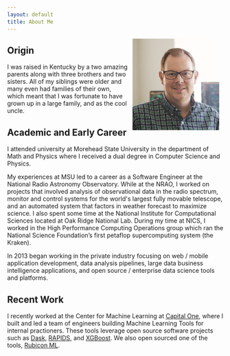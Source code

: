 ```yaml
---
layout: default
title: About Me
---
```


<p>
  <img src='assets/images/mike.jpg' align="right" hspace='10' style="width:40%; height:40%"/>
</p>

## Origin

I was raised in Kentucky by a two amazing parents along with three brothers
and two sisters. All of my siblings were older and many even had families of
their own, which meant that I was fortunate to have grown up in a large family,
and as the cool uncle.

## Academic and Early Career
I attended university at Morehead State University in the department of Math
and Physics where I received a dual degree in Computer Science and Physics.

My experiences at MSU led to a career as a Software Engineer at the National
Radio Astronomy Observatory. While at the NRAO, I worked on projects that
involved analysis of observational data in the radio spectrum, monitor and
control systems for the world's largest fully movable telescope, and an
automated system that factors in weather forecast to maximize science. I also
spent some time at the National Institute for Computational Sciences 
located at Oak Ridge National Lab. During my time at NICS, I worked in the High
Performance Computing Operations group which ran the National Science
Foundation’s first petaflop supercomputing system (the Kraken).

In 2013 began working in the private industry focusing on web / mobile
application development, data analysis pipelines, large data business
intelligence applications, and open source / enterprise data science tools and
platforms.

## Recent Work

I recently worked at the Center for Machine Learning at [Capital
One](https://www.capitalone.com), where I built and led a team of engineers
building Machine Learning Tools for internal practioners. These tools leverage
open source software projects such as [Dask](www.dask.org),
[RAPIDS](www.rapids.ai), and [XGBoost](https://xgboost.readthedocs.io/). We also
open sourced one of the tools, [Rubicon
ML](https://capitalone.github.io/rubicon-ml/).

